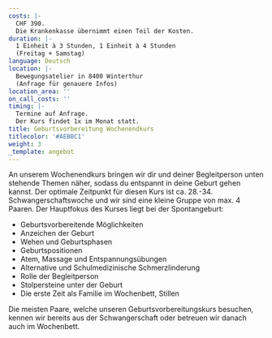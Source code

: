 ```yaml
---
costs: |-
  CHF 390.  
  Die Krankenkasse übernimmt einen Teil der Kosten.
duration: |-
  1 Einheit à 3 Stunden, 1 Einheit à 4 Stunden  
  (Freitag + Samstag)
language: Deutsch
location: |-
  Bewegungsatelier in 8400 Winterthur  
  (Anfrage für genauere Infos)
location_area: ''
on_call_costs: ''
timing: |-
  Termine auf Anfrage.  
  Der Kurs findet 1x im Monat statt.
title: Geburtsvorbereitung Wochenendkurs
titlecolor: '#AEBBC1'
weight: 3
_template: angebot
---
```


An unserem Wochenendkurs bringen wir dir und deiner Begleitperson unten stehende Themen näher, sodass du entspannt in deine Geburt gehen kannst. Der optimale Zeitpunkt für diesen Kurs ist ca. 28.-34. Schwangerschaftswoche und wir sind eine kleine Gruppe von max. 4 Paaren. Der Hauptfokus des Kurses liegt bei der Spontangeburt:

* Geburtsvorbereitende Möglichkeiten
* Anzeichen der Geburt
* Wehen und Geburtsphasen
* Geburtspositionen
* Atem, Massage und Entspannungsübungen
* Alternative und Schulmedizinische Schmerzlinderung
* Rolle der Begleitperson
* Stolpersteine unter der Geburt
* Die erste Zeit als Familie im Wochenbett, Stillen

Die meisten Paare, welche unseren Geburtsvorbereitungskurs besuchen, kennen wir bereits aus der Schwangerschaft oder betreuen wir danach auch im Wochenbett.
